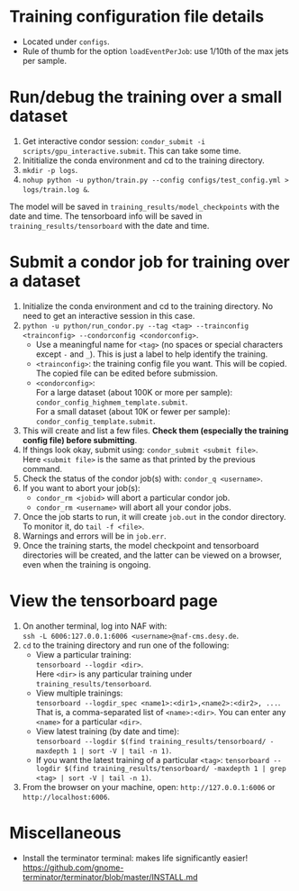 # Training configuration file details
* Located under `configs`.
* Rule of thumb for the option `loadEventPerJob`: use 1/10th of the max jets per sample.

# Run/debug the training over a small dataset
1. Get interactive condor session: `condor_submit -i scripts/gpu_interactive.submit`. This can take some time.
2. Inititialize the conda environment and cd to the training directory.
3. `mkdir -p logs`.
4. `nohup python -u python/train.py --config configs/test_config.yml > logs/train.log &`.

The model will be saved in `training_results/model_checkpoints` with the date and time.
The tensorboard info will be saved in `training_results/tensorboard` with the date and time.

# Submit a condor job for training over a dataset
1. Initialize the conda environment and cd to the training directory. No need to get an interactive session in this case.
2. `python -u python/run_condor.py --tag <tag> --trainconfig <trainconfig> --condorconfig <condorconfig>`.
    * Use a meaningful name for `<tag>` (no spaces or special characters except `-` and `_`). This is just a label to help identify the training.
    * `<trainconfig>`: the training config file you want. This will be copied. The copied file can be edited before submission.
    * `<condorconfig>`: \
    For a large dataset (about 100K or more per sample): `condor_config_highmem_template.submit`. \
    For a small dataset (about 10K or fewer per sample): `condor_config_template.submit`.
3. This will create and list a few files. **Check them (especially the training config file) before submitting**.
4. If things look okay, submit using: `condor_submit <submit file>`. \
    Here `<submit file>` is the same as that printed by the previous command.
5. Check the status of the condor job(s) with: `condor_q <username>`.
6. If you want to abort your job(s):
    * `condor_rm <jobid>` will abort a particular condor job.
    * `condor_rm <username>` will abort all your condor jobs.
7. Once the job starts to run, it will create `job.out` in the condor directory. To monitor it, do `tail -f <file>`.
8. Warnings and errors will be in `job.err`.
9. Once the training starts, the model checkpoint and tensorboard directories will be created, and the latter can be viewed on a browser, even when the training is ongoing.

# View the tensorboard page
1. On another terminal, log into NAF with: \
    `ssh -L 6006:127.0.0.1:6006 <username>@naf-cms.desy.de`.
2. `cd` to the training directory and run one of the following:
    * View a particular training: \
    `tensorboard --logdir <dir>`. \
    Here `<dir>` is any particular training under `training_results/tensorboard`.
    * View multiple trainings: \
    `tensorboard --logdir_spec <name1>:<dir1>,<name2>:<dir2>, ...`. \
    That is, a comma-separated list of `<name>:<dir>`. You can enter any `<name>` for a particular `<dir>`.
    * View  latest training (by date and time): \
    `tensorboard --logdir $(find training_results/tensorboard/ -maxdepth 1 | sort -V | tail -n 1)`.
    * If you want the latest training of a particular `<tag>`:
    `tensorboard --logdir $(find training_results/tensorboard/ -maxdepth 1 | grep <tag> | sort -V | tail -n 1)`.
3. From the browser on your machine, open: `http://127.0.0.1:6006` or `http://localhost:6006`.

# Miscellaneous
* Install the terminator terminal: makes life significantly easier! \
https://github.com/gnome-terminator/terminator/blob/master/INSTALL.md
